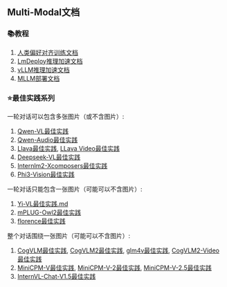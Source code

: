 ## Multi-Modal文档

### 📚教程
1. [人类偏好对齐训练文档](人类偏好对齐训练文档.md)
2. [LmDeploy推理加速文档](LmDeploy推理加速文档.md)
3. [vLLM推理加速文档](vLLM推理加速文档.md)
4. [MLLM部署文档](MLLM部署文档.md)


### ⭐️最佳实践系列

一轮对话可以包含多张图片（或不含图片）:
1. [Qwen-VL最佳实践](qwen-vl最佳实践.md)
2. [Qwen-Audio最佳实践](qwen-audio最佳实践.md)
3. [Llava最佳实践](llava最佳实践.md), [LLava Video最佳实践](llava-video最佳实践.md)
4. [Deepseek-VL最佳实践](deepseek-vl最佳实践.md)
5. [Internlm2-Xcomposers最佳实践](internlm-xcomposer2最佳实践.md)
6. [Phi3-Vision最佳实践](phi3-vision最佳实践.md)


一轮对话只能包含一张图片（可能可以不含图片）:
1. [Yi-VL最佳实践.md](yi-vl最佳实践.md)
2. [mPLUG-Owl2最佳实践](mplug-owl2最佳实践.md)
3. [florence最佳实践](florence最佳实践.md)

整个对话围绕一张图片（可能可以不含图片）:
1. [CogVLM最佳实践](cogvlm最佳实践.md), [CogVLM2最佳实践](cogvlm2最佳实践.md), [glm4v最佳实践](glm4v最佳实践.md), [CogVLM2-Video最佳实践](cogvlm2-video最佳实践.md)
2. [MiniCPM-V最佳实践](minicpm-v最佳实践.md), [MiniCPM-V-2最佳实践](minicpm-v-2最佳实践.md), [MiniCPM-V-2.5最佳实践](minicpm-v-2.5最佳实践.md)
3. [InternVL-Chat-V1.5最佳实践](internvl最佳实践.md)
